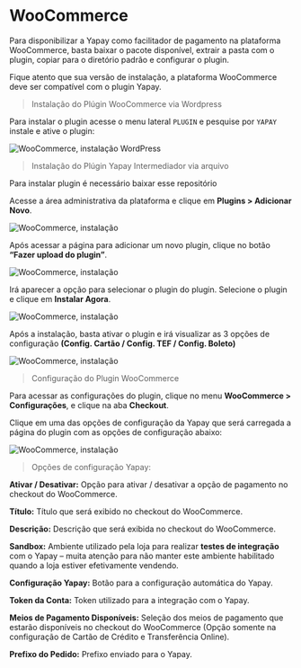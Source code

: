 # WooCommerce


Para disponibilizar a Yapay como facilitador de pagamento na plataforma WooCommerce, basta baixar o pacote disponível, extrair a pasta com o plugin, copiar para o diretório padrão e configurar o plugin.

Fique atento que sua versão de instalação, a plataforma WooCommerce deve ser compatível com o plugin Yapay.

> Instalação do Plúgin WooCommerce via Wordpress


Para instalar o plugin acesse o menu lateral `PLUGIN` e pesquise por `YAPAY` instale e ative o plugin:

![WooCommerce, instalação WordPress](/img/woocommerce/install_woocommerce_6.png "WooCommerce, instalação")


> Instalação do Plúgin Yapay Intermediador via arquivo


Para instalar plugin é necessário baixar esse repositório

Acesse a área administrativa da plataforma e clique em **Plugins > Adicionar Novo**.

![WooCommerce, instalação](/img/woocommerce/install_woocommerce_1.png "WooCommerce, instalação")

Após acessar a página para adicionar um novo plugin, clique no botão **“Fazer upload do plugin”**.

![WooCommerce, instalação](/img/woocommerce/installl_woocommerce_2.png "WooCommerce, instalação")

Irá aparecer a opção para selecionar o plugin do plugin. Selecione o plugin e clique em **Instalar Agora**.

![WooCommerce, instalação](/img/woocommerce/install_woocommerce_3.png "WooCommerce, instalação")

Após a instalação, basta ativar o plugin e irá visualizar as 3 opções de configuração **(Config. Cartão / Config. TEF / Config. Boleto)**

![WooCommerce, instalação](/img/woocommerce/install_woocommerce_4.png "WooCommerce, instalação")


> Configuração do Plugin WooCommerce


Para acessar as configurações do plugin, clique no menu **WooCommerce > Configurações**, e clique na aba **Checkout**.

Clique em uma das opções de configuração da Yapay que será carregada a página do plugin com as opções de configuração abaixo:

![WooCommerce, instalação](/img/woocommerce/install_woocommerce_5.png "WooCommerce, instalação")


> Opções de configuração Yapay:


**Ativar / Desativar:** Opção para ativar / desativar a opção de pagamento no checkout do WooCommerce.

**Título:** Título que será exibido no checkout do WooCommerce.

**Descrição:** Descrição que será exibida no checkout do WooCommerce.

**Sandbox:** Ambiente utilizado pela loja para realizar **testes de integração** com o Yapay – muita atenção para não manter este ambiente habilitado quando a loja estiver efetivamente vendendo.

**Configuração Yapay:** Botão para a configuração automática do Yapay.

**Token da Conta:** Token utilizado para a integração com o Yapay.

**Meios de Pagamento Disponíveis:** Seleção dos meios de pagamento que estarão disponíveis no checkout do WooCommerce (Opção somente na configuração de Cartão de Crédito e Transferência Online).

**Prefixo do Pedido:** Prefixo enviado para o Yapay.
